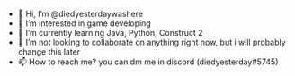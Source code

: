 - 👋 Hi, I’m @diedyesterdaywashere
- 👀 I’m interested in game developing
- 🌱 I’m currently learning Java, Python, Construct 2
- 💞️ I’m not looking to collaborate on anything right now, but i will probably change this later
- 📫 How to reach me? you can dm me in discord (diedyesterday#5745)

